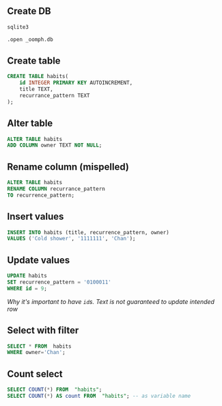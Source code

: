 ## Create DB

```sh
sqlite3

.open _oomph.db
```

## Create table

```sql
CREATE TABLE habits(
    id INTEGER PRIMARY KEY AUTOINCREMENT,
    title TEXT,
    recurrance_pattern TEXT
);
```

## Alter table

```sql
ALTER TABLE habits
ADD COLUMN owner TEXT NOT NULL;
```

## Rename column (mispelled)

```sql
ALTER TABLE habits
RENAME COLUMN recurrance_pattern
TO recurrence_pattern;
```

## Insert values

```sql
INSERT INTO habits (title, recurrence_pattern, owner)
VALUES ('Cold shower', '1111111', 'Chan');
```

## Update values

```sql
UPDATE habits
SET recurrence_pattern = '0100011'
WHERE id = 9;
```

_Why it's important to have `id`s. Text is not guaranteed to update intended row_

## Select with filter

```sql
SELECT * FROM  habits
WHERE owner='Chan';
```

## Count select

```sql
SELECT COUNT(*) FROM  "habits";
SELECT COUNT(*) AS count FROM  "habits"; -- as variable name
```
